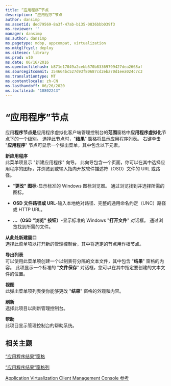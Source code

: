 ```yaml
---
title: “应用程序”节点
description: “应用程序”节点
author: dansimp
ms.assetid: ded79569-8a3f-47ab-b135-0836bbb039f3
ms.reviewer: ''
manager: dansimp
ms.author: dansimp
ms.pagetype: mdop, appcompat, virtualization
ms.mktglfcycl: deploy
ms.sitesec: library
ms.prod: w10
ms.date: 06/16/2016
ms.openlocfilehash: b871e17049a2cebb570b83369799427dea2668af
ms.sourcegitcommit: 354664bc527d93f80687cd2eba70d1eea024c7c3
ms.translationtype: MT
ms.contentlocale: zh-CN
ms.lasthandoff: 06/26/2020
ms.locfileid: "10802243"
---
```

# “应用程序”节点


应用**程序节点是**应用程序虚拟化客户端管理控制台的**范围**窗格中**应用程序虚拟化**节点下的一个级别。 选择此节点时，"**结果**" 窗格将显示应用程序列表。 右键单击 "**应用程序**" 节点可显示一个弹出菜单，其中包含以下元素。

<a href="" id="new-application"></a>**新应用程序**  
此菜单项显示 "新建应用程序" 向导。 此向导包含一个页面，你可以在其中选择应用程序的图标，并浏览到或输入指向开放软件描述符（OSD）文件的 URL 或路径。

-   "**更改" 图标**-显示标准的 Windows 图标浏览器。 通过浏览找到并选择所需的图标。

-   **OSD 文件路径或 URL**-输入本地绝对路径、完整的通用命名约定（UNC）路径或 HTTP URL。

-   **...（OSD "浏览" 按钮）**-显示标准的 Windows "**打开文件**" 对话框。 通过浏览找到所需的文件。

<a href="" id="new-window-from-here"></a>**从此处新建窗口**  
选择此菜单项以打开新的管理控制台，其中将选定的节点用作根节点。

<a href="" id="export-list"></a>**导出列表**  
可以使用此菜单项创建一个以制表符分隔的文本文件，其中包含 "**结果**" 窗格的内容。 此项显示一个标准的 "**文件保存**" 对话框，您可以在其中指定要创建的文本文件的位置。

<a href="" id="view"></a>**视图**  
此弹出菜单项列表使你能够更改 "**结果**" 窗格的外观和内容。

<a href="" id="refresh"></a>**刷新**  
选择此项目以刷新管理控制台。

<a href="" id="help"></a>**帮助**  
此项目显示管理控制台的帮助系统。

## 相关主题


[“应用程序结果”窗格](applications-results-pane.md)

[“应用程序结果”窗格列](applications-results-pane-columns.md)

[Application Virtualization Client Management Console 参考](application-virtualization-client-management-console-reference.md)

 

 





